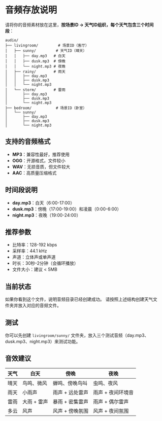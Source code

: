 # 音频存放说明

请将你的音频素材放在这里，**按场景ID → 天气ID组织，每个天气包含三个时间段**：

```
audio/
├── livingroom/         # 场景ID（客厅）
│   ├── sunny/         # 天气ID（晴天）
│   │   ├── day.mp3   # 白天
│   │   ├── dusk.mp3  # 傍晚
│   │   └── night.mp3 # 夜晚
│   ├── rainy/        # 雨天
│   │   ├── day.mp3
│   │   ├── dusk.mp3
│   │   └── night.mp3
│   └── storm/        # 雷雨
│       ├── day.mp3
│       ├── dusk.mp3
│       └── night.mp3
├── bedroom/           # 场景ID（卧室）
│   └── sunny/
│       ├── day.mp3
│       ├── dusk.mp3
│       └── night.mp3
```

## 支持的音频格式

- **MP3**：兼容性最好，推荐使用
- **OGG**：开源格式，文件较小
- **WAV**：无损音质，但文件较大
- **AAC**：高质量压缩格式

## 时间段说明

- **day.mp3**：白天（6:00-17:00）
- **dusk.mp3**：傍晚（17:00-19:00）和凌晨（0:00-6:00）
- **night.mp3**：夜晚（19:00-24:00）

## 推荐参数

- 比特率：128-192 kbps
- 采样率：44.1 kHz
- 声道：立体声或单声道
- 时长：30秒-2分钟（会循环播放）
- 文件大小：建议 < 5MB

## 当前状态

如果你看到这个文件，说明音频目录已经创建成功。
请按照上述结构创建天气文件夹并放入对应的音频文件。

## 测试

你可以先创建 `livingroom/sunny/` 文件夹，放入三个测试音频（day.mp3、dusk.mp3、night.mp3）来测试功能。

## 音效建议

| 天气 | 白天 | 傍晚 | 夜晚 |
|-----|------|------|------|
| 晴天 | 鸟鸣、微风 | 蝉鸣、傍晚鸟叫 | 虫鸣、夜风 |
| 雨天 | 小雨声 | 雨声 + 远处雷声 | 雨声 + 夜间环境音 |
| 雷雨 | 大雨 + 雷声 | 暴雨 + 密集雷声 | 雨声 + 偶尔雷声 |
| 多云 | 风声 | 风声 + 傍晚氛围 | 风声 + 夜间氛围 |
